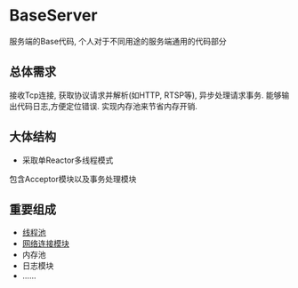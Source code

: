 # BaseServer
服务端的Base代码, 个人对于不同用途的服务端通用的代码部分

## 总体需求
接收Tcp连接, 获取协议请求并解析(如HTTP, RTSP等), 异步处理请求事务.
能够输出代码日志,方便定位错误.
实现内存池来节省内存开销.

## 大体结构
- 采取单Reactor多线程模式

包含Acceptor模块以及事务处理模块

## 重要组成
- [线程池](./docs/ThreadPool.md)
- [网络连接模块](./docs/NetConnection.md)
- 内存池
- 日志模块
- ......
